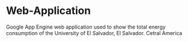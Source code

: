 # Web-Application
Google App Engine web application used to show the total energy consumption of the University of El Salvador, El Salvador. Cetral America
